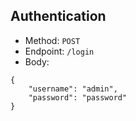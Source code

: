 ## Authentication

- Method: `POST`
- Endpoint: `/login`
- Body:
```
{
	"username": "admin",
	"password": "password"
}
```

